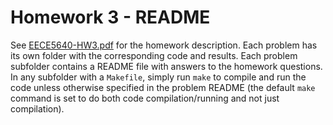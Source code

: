 # Homework 3 - README

See [EECE5640-HW3.pdf](EECE5640-HW3.pdf) for the homework description. Each problem has its own folder with the corresponding code and results. Each problem subfolder contains a README file with answers to the homework questions. In any subfolder with a `Makefile`, simply run `make` to compile and run the code unless otherwise specified in the problem README (the default `make` command is set to do both code compilation/running and not just compilation).

